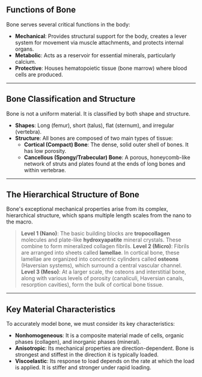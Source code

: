 ## Functions of Bone
Bone serves several critical functions in the body:
- **Mechanical**: Provides structural support for the body, creates a lever system for movement via muscle attachments, and protects internal organs.
- **Metabolic**: Acts as a reservoir for essential minerals, particularly calcium.
- **Protective**: Houses hematopoietic tissue (bone marrow) where blood cells are produced.

---

## Bone Classification and Structure
Bone is not a uniform material. It is classified by both shape and structure.
- **Shapes**: Long (femur), short (talus), flat (sternum), and irregular (vertebra).
- **Structure**: All bones are composed of two main types of tissue:
  - **Cortical (Compact) Bone**: The dense, solid outer shell of bones. It has low porosity.
  - **Cancellous (Spongy/Trabecular) Bone**: A porous, honeycomb-like network of struts and plates found at the ends of long bones and within vertebrae.

---

## The Hierarchical Structure of Bone
Bone's exceptional mechanical properties arise from its complex, hierarchical structure, which spans multiple length scales from the nano to the macro.
> **Level 1 (Nano)**: The basic building blocks are **tropocollagen** molecules and plate-like **hydroxyapatite** mineral crystals. These combine to form mineralized collagen fibrils.
> **Level 2 (Micro)**: Fibrils are arranged into sheets called **lamellae**. In cortical bone, these lamellae are organized into concentric cylinders called **osteons** (Haversian systems), which surround a central vascular channel.
> **Level 3 (Meso)**: At a larger scale, the osteons and interstitial bone, along with various levels of porosity (canaliculi, Haversian canals, resorption cavities), form the bulk of cortical bone tissue.


---

## Key Material Characteristics
To accurately model bone, we must consider its key characteristics:
- **Nonhomogeneous**: It is a composite material made of cells, organic phases (collagen), and inorganic phases (mineral).
- **Anisotropic**: Its mechanical properties are direction-dependent. Bone is strongest and stiffest in the direction it is typically loaded.
- **Viscoelastic**: Its response to load depends on the rate at which the load is applied. It is stiffer and stronger under rapid loading.
